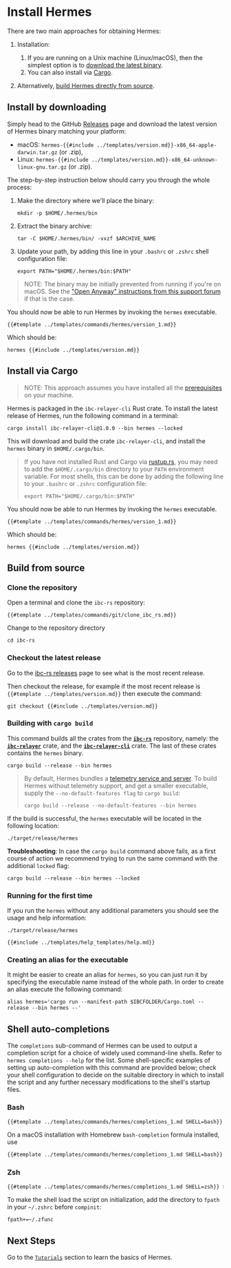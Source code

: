 # Install Hermes

There are two main approaches for obtaining Hermes:

1. Installation:
   1. If you are running on a Unix machine (Linux/macOS), then the simplest
      option is to [download the latest binary](#install-by-downloading).
   2. You can also install via [Cargo](#install-via-cargo).

2. Alternatively, [build Hermes directly from source](#build-from-source).


## Install by downloading

Simply head to the GitHub [Releases][releases] page and download the latest
version of Hermes binary matching your platform:
- macOS: `hermes-{{#include ../templates/version.md}}-x86_64-apple-darwin.tar.gz` (or .zip),
- Linux: `hermes-{{#include ../templates/version.md}}-x86_64-unknown-linux-gnu.tar.gz` (or .zip).

The step-by-step instruction below should carry you through the whole process:

1. Make the directory where we'll place the binary:
   ```shell
   mkdir -p $HOME/.hermes/bin
   ```

2. Extract the binary archive:
   ```shell
   tar -C $HOME/.hermes/bin/ -vxzf $ARCHIVE_NAME
   ```

3. Update your path, by adding this line in your `.bashrc` or `.zshrc` shell
   configuration file:
   ```shell
   export PATH="$HOME/.hermes/bin:$PATH"
   ```

> NOTE: The binary may be initially prevented from running if you're
> on macOS.
> See the ["Open Anyway" instructions from this support forum][developer-app]
> if that is the case.

You should now be able to run Hermes by invoking the `hermes` executable.

```shell
{{#template ../templates/commands/hermes/version_1.md}}
```

Which should be:

```
hermes {{#include ../templates/version.md}}
```

## Install via Cargo

> NOTE: This approach assumes you have installed all
> the [prerequisites](./pre-requisites.md) on your machine.

Hermes is packaged in the `ibc-relayer-cli` Rust crate.
To install the latest release of Hermes, run the following command in a terminal:

```shell
cargo install ibc-relayer-cli@1.0.0 --bin hermes --locked
```

This will download and build the crate `ibc-relayer-cli`, and install the
`hermes` binary in `$HOME/.cargo/bin`.

> If you have not installed Rust and Cargo via [rustup.rs](https://rustup.rs), you may need to
> add the `$HOME/.cargo/bin` directory to your `PATH` environment variable.
> For most shells, this can be done by adding the following line to your
> `.bashrc` or `.zshrc` configuration file:
>
> ```shell
> export PATH="$HOME/.cargo/bin:$PATH"
> ```

You should now be able to run Hermes by invoking the `hermes` executable.

```shell
{{#template ../templates/commands/hermes/version_1.md}}
```

Which should be:

```
hermes {{#include ../templates/version.md}}
```

## Build from source

### Clone the repository

Open a terminal and clone the `ibc-rs` repository:

```shell
{{#template ../templates/commands/git/clone_ibc_rs.md}}
```

Change to the repository directory
```shell
cd ibc-rs
```

### Checkout the latest release

Go to the [ibc-rs releases](https://github.com/informalsystems/hermes/releases) page to see what is the most recent release.

Then checkout the release, for example if the most recent release is `{{#template ../templates/version.md}}` then execute the command:

```shell
git checkout {{#include ../templates/version.md}}
```

### Building with `cargo build`

This command builds all the crates from the [__`ibc-rs`__](https://github.com/informalsystems/hermes) repository, namely: the [__`ibc-relayer`__](https://github.com/informalsystems/hermes/tree/master/crates/relayer) crate, and the [__`ibc-relayer-cli`__](https://github.com/informalsystems/hermes/tree/master/crates/relayer-cli) crate.
The last of these crates contains the `hermes` binary.

```shell
cargo build --release --bin hermes
```

<a name="telemetry-support"></a>

> By default, Hermes bundles a [telemetry service and server](../documentation/telemetry/index.md).
> To build Hermes without telemetry support, and get a smaller executable,
> supply the `--no-default-features flag` to `cargo build`:
>
> ```shell
> cargo build --release --no-default-features --bin hermes
> ```

If the build is successful, the `hermes` executable will be located in the following location:

```shell
./target/release/hermes
```

__Troubleshooting__:
In case the `cargo build` command above fails, as a first course of action we
recommend trying to run the same command with the additional `locked` flag:

```shell
cargo build --release --bin hermes --locked
```

### Running for the first time

If you run the `hermes` without any additional parameters you should see the usage and help information:

```shell
./target/release/hermes
```

```
{{#include ../templates/help_templates/help.md}}
```

### Creating an alias for the executable

It might be easier to create an alias for `hermes`, so you can just run it by specifying the executable name instead of the whole path. In order to create an alias execute the following command:

```shell
alias hermes='cargo run --manifest-path $IBCFOLDER/Cargo.toml --release --bin hermes --'
```

## Shell auto-completions

The `completions` sub-command of Hermes can be used to output a completion script
for a choice of widely used command-line shells.
Refer to `hermes completions --help` for the list. Some shell-specific examples
of setting up auto-completion with this command are provided below; check your
shell configuration to decide on the suitable directory in which to install the script
and any further necessary modifications to the shell's startup files.

### Bash

```sh
{{#template ../templates/commands/hermes/completions_1.md SHELL=bash}} > ~/.local/share/bash-completion/completions/hermes
```

On a macOS installation with Homebrew `bash-completion` formula installed, use 

```sh
{{#template ../templates/commands/hermes/completions_1.md SHELL=bash}} > $(brew --prefix)/etc/bash_completion.d/hermes.bash-completion
```

### Zsh

```sh
{{#template ../templates/commands/hermes/completions_1.md SHELL=zsh}} > ~/.zfunc/_hermes
```

To make the shell load the script on initialization, add the directory to `fpath`
in your `~/.zshrc` before `compinit`:

```
fpath+=~/.zfunc
```

## Next Steps

Go to the [`Tutorials`](../tutorials/index.md) section to learn the basics of Hermes.


[releases]: https://github.com/informalsystems/hermes/releases
[developer-app]: https://support.apple.com/HT202491
